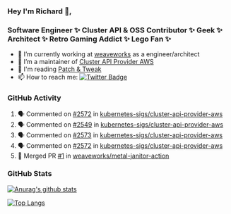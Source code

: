 ### Hey I'm Richard 👋, 

<h3 align="left">Software Engineer ✨ Cluster API & OSS Contributor ✨ Geek ✨ Architect ✨ Retro Gaming Addict ✨ Lego Fan ✨</h3>

- 🔭 I’m currently working at [weaveworks](https://github.com/weaveworks) as a engineer/architect
- 👯 I’m a maintainer of [Cluster API Provider AWS](https://github.com/kubernetes-sigs/cluster-api-provider-aws)
- 💬 I'm reading [Patch & Tweak](https://bjooks.com/products/patch-tweak-exploring-modular-synthesis)
- 📫 How to reach me: [![Twitter Badge](https://img.shields.io/badge/-@fruit_case-00acee?style=flat&logo=Twitter&logoColor=white)](https://twitter.com/intent/follow?screen_name=fruit_case "Follow on Twitter")

### GitHub Activity 

<!--START_SECTION:activity-->
1. 🗣 Commented on [#2572](https://github.com/kubernetes-sigs/cluster-api-provider-aws/issues/2572) in [kubernetes-sigs/cluster-api-provider-aws](https://github.com/kubernetes-sigs/cluster-api-provider-aws)
2. 🗣 Commented on [#2549](https://github.com/kubernetes-sigs/cluster-api-provider-aws/issues/2549) in [kubernetes-sigs/cluster-api-provider-aws](https://github.com/kubernetes-sigs/cluster-api-provider-aws)
3. 🗣 Commented on [#2573](https://github.com/kubernetes-sigs/cluster-api-provider-aws/issues/2573) in [kubernetes-sigs/cluster-api-provider-aws](https://github.com/kubernetes-sigs/cluster-api-provider-aws)
4. 🗣 Commented on [#2572](https://github.com/kubernetes-sigs/cluster-api-provider-aws/issues/2572) in [kubernetes-sigs/cluster-api-provider-aws](https://github.com/kubernetes-sigs/cluster-api-provider-aws)
5. 🎉 Merged PR [#1](https://github.com/weaveworks/metal-janitor-action/pull/1) in [weaveworks/metal-janitor-action](https://github.com/weaveworks/metal-janitor-action)
<!--END_SECTION:activity-->

### GitHub Stats

[![Anurag's github stats](https://github-readme-stats.vercel.app/api?username=richardcase&count_private=true&show_icons=true)](https://github.com/anuraghazra/github-readme-stats)

[![Top Langs](https://github-readme-stats.vercel.app/api/top-langs/?username=richardcase&hide=html&layout=compact)](https://github.com/anuraghazra/github-readme-stats)
